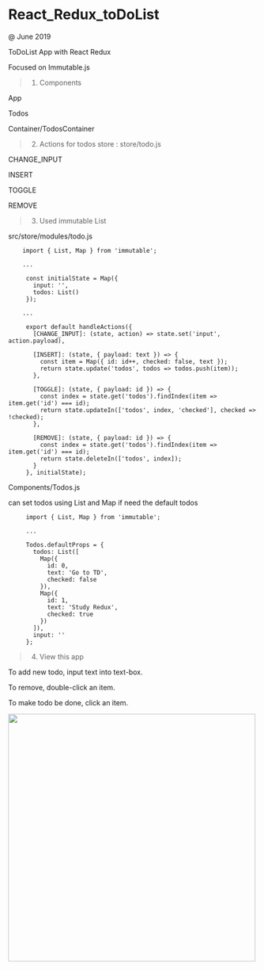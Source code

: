 # React_Redux_toDoList

@ June 2019

ToDoList App with React Redux

Focused on Immutable.js



> 1. Components

App

Todos

Container/TodosContainer


> 2.  Actions for todos store : store/todo.js

CHANGE_INPUT

INSERT

TOGGLE

REMOVE


> 3. Used immutable List 

  src/store/modules/todo.js
         
        import { List, Map } from 'immutable';
        
        ...
        
         const initialState = Map({
           input: '',
           todos: List()
         });
        
        ...
        
         export default handleActions({ 
           [CHANGE_INPUT]: (state, action) => state.set('input', action.payload),
           
           [INSERT]: (state, { payload: text }) => {             
             const item = Map({ id: id++, checked: false, text });  
             return state.update('todos', todos => todos.push(item));
           },
           
           [TOGGLE]: (state, { payload: id }) => { 
             const index = state.get('todos').findIndex(item => item.get('id') === id);
             return state.updateIn(['todos', index, 'checked'], checked => !checked);
           },
           
           [REMOVE]: (state, { payload: id }) => {              
             const index = state.get('todos').findIndex(item => item.get('id') === id);
             return state.deleteIn(['todos', index]);
           }
         }, initialState);



  Components/Todos.js
  
  can set todos using List and Map if need the default todos
         
         import { List, Map } from 'immutable';
         
         ...
         
         Todos.defaultProps = {
           todos: List([
             Map({
               id: 0,
               text: 'Go to TD',
               checked: false
             }),
             Map({
               id: 1,
               text: 'Study Redux',
               checked: true
             })
           ]),
           input: ''
         };

> 4. View this app

To add new todo, input text into text-box.

To remove, double-click an item.

To make todo be done, click an item.


<img src='basic_todos.JPG' width='500px'>

